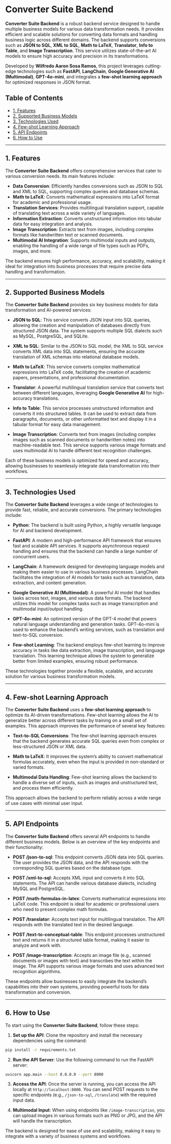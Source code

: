 # Converter Suite Backend

**Converter Suite Backend** is a robust backend service designed to handle multiple business models for various data transformation needs. It provides efficient and scalable solutions for converting data formats and handling business logic across different domains. The backend supports conversions such as **JSON to SQL**, **XML to SQL**, **Math to LaTeX**, **Translator**, **Info to Table**, and **Image Transcription**. This service utilizes state-of-the-art AI models to ensure high accuracy and precision in its transformations.

Developed by **Wilfredo Aaron Sosa Ramos**, this project leverages cutting-edge technologies such as **FastAPI**, **LangChain**, **Google Generative AI (Multimodal)**, **GPT-4o-mini**, and integrates a **few-shot learning approach** for optimized responses in JSON format.

## Table of Contents

- [1. Features](#1-features)
- [2. Supported Business Models](#2-supported-business-models)
- [3. Technologies Used](#3-technologies-used)
- [4. Few-shot Learning Approach](#4-few-shot-learning-approach)
- [5. API Endpoints](#5-api-endpoints)
- [6. How to Use](#6-how-to-use)

---

## 1. Features

The **Converter Suite Backend** offers comprehensive services that cater to various conversion needs. Its main features include:

- **Data Conversion**: Efficiently handles conversions such as JSON to SQL and XML to SQL, supporting complex queries and database schemas.
- **Math to LaTeX**: Converts mathematical expressions into LaTeX format for academic and professional usage.
- **Translation Services**: Provides multilingual translation support, capable of translating text across a wide variety of languages.
- **Information Extraction**: Converts unstructured information into tabular data for easy integration and analysis.
- **Image Transcription**: Extracts text from images, including complex formats like handwritten text or scanned documents.
- **Multimodal AI Integration**: Supports multimodal inputs and outputs, enabling the handling of a wide range of file types such as PDFs, images, and more.

The backend ensures high performance, accuracy, and scalability, making it ideal for integration into business processes that require precise data handling and transformation.

---

## 2. Supported Business Models

The **Converter Suite Backend** provides six key business models for data transformation and AI-powered services:

- **JSON to SQL**: This service converts JSON input into SQL queries, allowing the creation and manipulation of databases directly from structured JSON data. The system supports multiple SQL dialects such as MySQL, PostgreSQL, and SQLite.

- **XML to SQL**: Similar to the JSON to SQL model, the XML to SQL service converts XML data into SQL statements, ensuring the accurate translation of XML schemas into relational database models.

- **Math to LaTeX**: This service converts complex mathematical expressions into LaTeX code, facilitating the creation of academic papers, presentations, and professional documentation.

- **Translator**: A powerful multilingual translation service that converts text between different languages, leveraging **Google Generative AI** for high-accuracy translations.

- **Info to Table**: This service processes unstructured information and converts it into structured tables. It can be used to extract data from paragraphs, documents, or other unformatted text and display it in a tabular format for easy data management.

- **Image Transcription**: Converts text from images (including complex images such as scanned documents or handwritten notes) into machine-readable text. This service supports various image formats and uses multimodal AI to handle different text recognition challenges.

Each of these business models is optimized for speed and accuracy, allowing businesses to seamlessly integrate data transformation into their workflows.

---

## 3. Technologies Used

The **Converter Suite Backend** leverages a wide range of technologies to provide fast, reliable, and accurate conversions. The primary technologies include:

- **Python**: The backend is built using Python, a highly versatile language for AI and backend development.
  
- **FastAPI**: A modern and high-performance API framework that ensures fast and scalable API services. It supports asynchronous request handling and ensures that the backend can handle a large number of concurrent users.
  
- **LangChain**: A framework designed for developing language models and making them easier to use in various business processes. LangChain facilitates the integration of AI models for tasks such as translation, data extraction, and content generation.

- **Google Generative AI (Multimodal)**: A powerful AI model that handles tasks across text, images, and various data formats. The backend utilizes this model for complex tasks such as image transcription and multimodal input/output handling.

- **GPT-4o-mini**: An optimized version of the GPT-4 model that powers natural language understanding and generation tasks. GPT-4o-mini is used to enhance the backend’s writing services, such as translation and text-to-SQL conversion.

- **Few-shot Learning**: The backend employs few-shot learning to improve accuracy in tasks like data extraction, image transcription, and language translation. This learning technique allows the system to generalize better from limited examples, ensuring robust performance.

These technologies together provide a flexible, scalable, and accurate solution for various business transformation models.

---

## 4. Few-shot Learning Approach

The **Converter Suite Backend** uses a **few-shot learning approach** to optimize its AI-driven transformations. Few-shot learning allows the AI to generalize better across different tasks by training on a small set of examples. This approach improves the performance of several key features:

- **Text-to-SQL Conversions**: The few-shot learning approach ensures that the backend generates accurate SQL queries even from complex or less-structured JSON or XML data.
  
- **Math to LaTeX**: It improves the system’s ability to convert mathematical formulas accurately, even when the input is provided in non-standard or varied formats.

- **Multimodal Data Handling**: Few-shot learning allows the backend to handle a diverse set of inputs, such as images and unstructured text, and process them efficiently.

This approach allows the backend to perform reliably across a wide range of use cases with minimal user input.

---

## 5. API Endpoints

The **Converter Suite Backend** offers several API endpoints to handle different business models. Below is an overview of the key endpoints and their functionality:

- **POST /json-to-sql**: This endpoint converts JSON data into SQL queries. The user provides the JSON data, and the API responds with the corresponding SQL queries based on the database type.

- **POST /xml-to-sql**: Accepts XML input and converts it into SQL statements. The API can handle various database dialects, including MySQL and PostgreSQL.

- **POST /math-formulas-in-latex**: Converts mathematical expressions into LaTeX code. This endpoint is ideal for academic or professional users who need to present complex math formulas.

- **POST /translator**: Accepts text input for multilingual translation. The API responds with the translated text in the desired language.

- **POST /text-to-conceptual-table**: This endpoint processes unstructured text and returns it in a structured table format, making it easier to analyze and work with.

- **POST /image-transcription**: Accepts an image file (e.g., scanned documents or images with text) and transcribes the text within the image. The API supports various image formats and uses advanced text recognition algorithms.

These endpoints allow businesses to easily integrate the backend’s capabilities into their own systems, providing powerful tools for data transformation and conversion.

---

## 6. How to Use

To start using the **Converter Suite Backend**, follow these steps:

1. **Set up the API**: Clone the repository and install the necessary dependencies using the command:

```bash
pip install -r requirements.txt
```

2. **Run the API Server**: Use the following command to run the FastAPI server:
```bash
uvicorn app.main --host 0.0.0.0 --port 8000
```

3. **Access the API**: Once the server is running, you can access the API locally at `http://localhost:8000`. You can send POST requests to the specific endpoints (e.g., `/json-to-sql`, `/translate`) with the required input data.

4. **Multimodal Input**: When using endpoints like `/image-transcription`, you can upload images in various formats such as PNG or JPG, and the API will handle the transcription.

The backend is designed for ease of use and scalability, making it easy to integrate with a variety of business systems and workflows.
